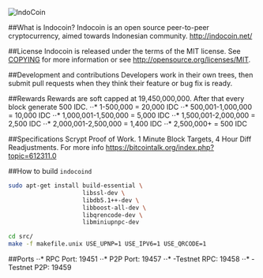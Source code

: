 ![IndoCoin](http://indocoin.net/assets/img/logo.png)

##What is Indocoin?
Indocoin is an open source peer-to-peer cryptocurrency, aimed towards Indonesian community.
http://indocoin.net/

##License
Indocoin is released under the terms of the MIT license. See [COPYING](COPYING)
for more information or see http://opensource.org/licenses/MIT.

##Development and contributions
Developers work in their own trees, then submit pull requests when they think
their feature or bug fix is ready.

##Rewards
Rewards are soft capped at 19,450,000,000. After that every block generate 500 IDC.
⋅⋅* 1-500,000 = 20,000 IDC
⋅⋅* 500,001-1,000,000 = 10,000 IDC
⋅⋅* 1,000,001-1,500,000 = 5,000 IDC
⋅⋅* 1,500,001-2,000,000 = 2,500 IDC
⋅⋅* 2,000,001-2,500,000 = 1,400 IDC
⋅⋅* 2,500,000+ = 500 IDC

##Specifications
Scrypt Proof of Work. 1 Minute Block Targets, 4 Hour Diff Readjustments. For more info https://bitcointalk.org/index.php?topic=612311.0

##How to build `indocoind`
```bash
sudo apt-get install build-essential \
                     libssl-dev \
                     libdb5.1++-dev \
                     libboost-all-dev \
                     libqrencode-dev \
                     libminiupnpc-dev

cd src/
make -f makefile.unix USE_UPNP=1 USE_IPV6=1 USE_QRCODE=1
```
##Ports
⋅⋅* RPC Port: 19451
⋅⋅* P2P Port: 19457
⋅⋅* -Testnet RPC: 19458
⋅⋅* -Testnet P2P: 19459
